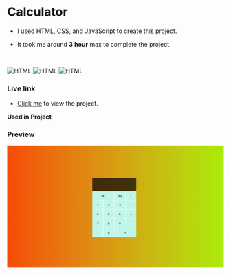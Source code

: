 # Calculator

- I used HTML, CSS, and JavaScript to create this project. 

- It took me around **3 hour** max to complete the project.

<br>

![HTML](https://img.shields.io/badge/-HTML-D4F6CC?logo=HTML5)
![HTML](https://img.shields.io/badge/CSS-1955b5?logo=CSS3)
![HTML](https://img.shields.io/badge/JavaScript-000000?logo=javascript)

### Live link

- [Click me](https://calculator-fsjs.vercel.app/) to view the project.



**Used in Project**

### Preview

![screeenshot](./screenshot.png)